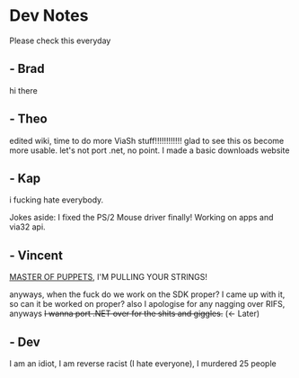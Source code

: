 # Dev Notes

Please check this everyday

## - Brad

hi there

## - Theo

edited wiki, time to do more ViaSh stuff!!!!!!!!!!!! glad to see this os become more usable. let's not port .net, no point. I made a basic downloads website

## - Kap
i fucking hate everybody.

Jokes aside: I fixed the PS/2 Mouse driver finally! Working on apps and via32 api.

## - Vincent
[MASTER OF PUPPETS](https://open.spotify.com/track/2MuWTIM3b0YEAskbeeFE1i?si=POP0gB4nSY-stbqPH6Yt4w), I'M PULLING YOUR STRINGS!

anyways, when the fuck do we work on the SDK proper? I came up with it, so can it be worked on proper? also I apologise for any nagging over RIFS, anyways ~~I wanna port .NET over for the shits and giggles.~~ (<- Later)

## - Dev

I am an idiot, I am reverse racist (I hate everyone), I murdered 25 people
